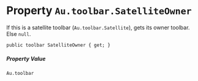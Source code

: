 # Property `Au.toolbar.SatelliteOwner`

If this is a satellite toolbar (`Au.toolbar.Satellite`), gets its owner toolbar. Else `null`.

```
public toolbar SatelliteOwner { get; }
```

##### Property Value

`Au.toolbar`